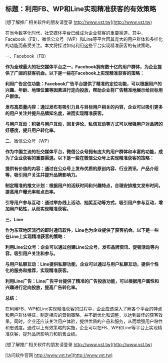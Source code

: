 ## **标题：利用FB、WP和Line实现精准获客的有效策略**

[想了解推广相关软件的朋友请登录 http://www.vst.tw](http://www.vst.tw)

在当今数字化时代，社交媒体平台已经成为企业获客的重要渠道。其中，Facebook（FB）、微信公众号（WP）和Line等平台因其庞大的用户群体和多样化的功能而备受关注。本文将探讨如何利用这些平台实现精准获客的有效策略。

一、Facebook（FB）

**作为全球最大的社交媒体平台之一，Facebook拥有数十亿的用户群体，为企业提供了广阔的获客机会。以下是一些在Facebook上实现精准获客的策略：**

**利用广告定位功能：Facebook广告平台提供了精准的定位功能，可以根据用户的兴趣、年龄、地理位置等因素进行定向投放，帮助企业将广告精准地展示给目标用户群体。**

**发布高质量内容：通过发布有吸引力且与目标用户相关的内容，企业可以吸引更多的用户关注并提升品牌知名度，进而实现精准获客。**

**与用户互动：积极与用户互动，回复评论、私信互动等方式可以增强用户对品牌的好感度，提升用户转化率。**

二、微信公众号（WP）

**作为中国主流的社交媒体平台，微信公众号拥有庞大的用户群体和丰富的功能，成为了企业获客的重要渠道。以下是一些在微信公众号上实现精准获客的策略：**

**提供有价值的内容：通过在公众号上发布优质的原创内容、行业资讯、产品介绍等，吸引用户关注并提升品牌影响力。**

**制定精准的推文计划：根据用户的活跃时间和兴趣特点，合理安排推文发布时间，提高用户曝光率和点击率。**

**引导用户参与互动：通过举办线上活动、抽奖互动等方式，吸引用户参与互动，增加用户粘性，从而实现精准获客。**

**三、Line**

**作为东亚地区流行的即时通讯软件，Line也为企业提供了获客机会。以下是一些在Line上实现精准获客的策略：**

**利用Line公众号：企业可以通过创建Line公众号，发布品牌资讯、促销活动等内容，吸引用户关注和参与。**

**与用户私聊互动：Line提供私聊功能，企业可以通过与用户私聊互动，提供个性化的服务和推荐，实现精准获客。**

**利用Line广告：Line广告平台提供了精准的广告投放功能，可以根据用户属性和兴趣进行定向投放，提高广告转化率。**

**总结：**

在利用FB、WP和Line实现精准获客的过程中，企业应该深入了解各个平台的特点和用户群体特征，制定相应的营销策略，并不断优化和调整，以达到最佳的获客效果。同时，企业还应该关注用户体验，提供优质的产品和服务，从而增强用户粘性和忠诚度。通过以上有效策略的实施，企业可以在FB、WP和Line等平台上实现精准获客，提升品牌影响力和销售业绩。

[想了解推广相关软件的朋友请登录 http://www.vst.tw](http://www.vst.tw)


[访问软件官网 http://www.vst.tw](http://www.vst.tw)
